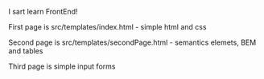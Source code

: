 I sart learn FrontEnd!

First page is src/templates/index.html - simple html and css

Second page is src/templates/secondPage.html - semantics elemets, BEM and tables

Third page is simple input forms
